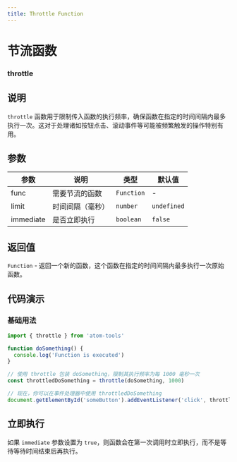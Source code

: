 ```yaml
---
title: Throttle Function
---
```


# 节流函数

### throttle

## 说明

`throttle` 函数用于限制传入函数的执行频率，确保函数在指定的时间间隔内最多执行一次。这对于处理诸如按钮点击、滚动事件等可能被频繁触发的操作特别有用。

## 参数

| 参数      | 说明             | 类型       | 默认值      |
| --------- | ---------------- | ---------- | ----------- |
| func      | 需要节流的函数   | `Function` | -           |
| limit     | 时间间隔（毫秒） | `number`   | `undefined` |
| immediate | 是否立即执行     | `boolean`  | `false`     |

## 返回值

`Function` - 返回一个新的函数，这个函数在指定的时间间隔内最多执行一次原始函数。

## 代码演示

### 基础用法

```typescript
import { throttle } from 'atom-tools'

function doSomething() {
  console.log('Function is executed')
}

// 使用 throttle 包装 doSomething，限制其执行频率为每 1000 毫秒一次
const throttledDoSomething = throttle(doSomething, 1000)

// 现在，你可以在事件处理器中使用 throttledDoSomething
document.getElementById('someButton').addEventListener('click', throttledDoSomething)
```

## 立即执行

如果 `immediate` 参数设置为 `true`，则函数会在第一次调用时立即执行，而不是等待等待时间结束后再执行。

